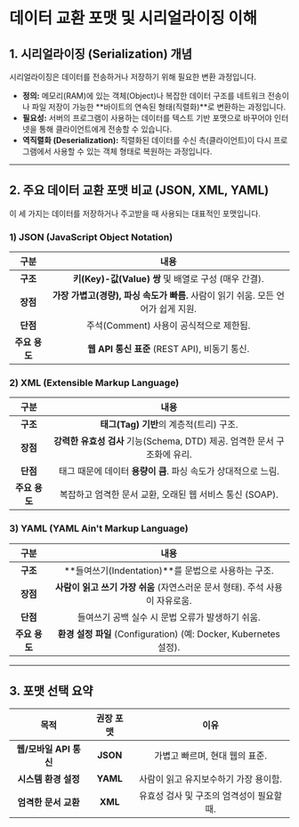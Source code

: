 # 데이터 교환 포맷 및 시리얼라이징 이해

## 1. 시리얼라이징 (Serialization) 개념

시리얼라이징은 데이터를 전송하거나 저장하기 위해 필요한 변환 과정입니다.

* **정의:** 메모리(RAM)에 있는 객체(Object)나 복잡한 데이터 구조를 네트워크 전송이나 파일 저장이 가능한 **바이트의 연속된 형태(직렬화)**로 변환하는 과정입니다.
* **필요성:** 서버의 프로그램이 사용하는 데이터를 텍스트 기반 포맷으로 바꾸어야 인터넷을 통해 클라이언트에게 전송할 수 있습니다.
* **역직렬화 (Deserialization):** 직렬화된 데이터를 수신 측(클라이언트)이 다시 프로그램에서 사용할 수 있는 객체 형태로 복원하는 과정입니다.

---

## 2. 주요 데이터 교환 포맷 비교 (JSON, XML, YAML)

이 세 가지는 데이터를 저장하거나 주고받을 때 사용되는 대표적인 포맷입니다.

### 1) JSON (JavaScript Object Notation)

| 구분 | 내용 |
| :---: | :---: |
| **구조** | **키(Key)-값(Value) 쌍** 및 배열로 구성 (매우 간결). |
| **장점** | **가장 가볍고(경량), 파싱 속도가 빠름.** 사람이 읽기 쉬움. 모든 언어가 쉽게 지원. |
| **단점** | 주석(Comment) 사용이 공식적으로 제한됨. |
| **주요 용도** | **웹 API 통신 표준** (REST API), 비동기 통신. |

### 2) XML (Extensible Markup Language)

| 구분 | 내용 |
| :---: | :---: |
| **구조** | **태그(Tag) 기반**의 계층적(트리) 구조. |
| **장점** | **강력한 유효성 검사** 기능(Schema, DTD) 제공. 엄격한 문서 구조화에 유리. |
| **단점** | 태그 때문에 데이터 **용량이 큼**. 파싱 속도가 상대적으로 느림. |
| **주요 용도** | 복잡하고 엄격한 문서 교환, 오래된 웹 서비스 통신 (SOAP). |

### 3) YAML (YAML Ain't Markup Language)

| 구분 | 내용 |
| :---: | :---: |
| **구조** | **들여쓰기(Indentation)**를 문법으로 사용하는 구조. |
| **장점** | **사람이 읽고 쓰기 가장 쉬움** (자연스러운 문서 형태). 주석 사용이 자유로움. |
| **단점** | 들여쓰기 공백 실수 시 문법 오류가 발생하기 쉬움. |
| **주요 용도** | **환경 설정 파일** (Configuration) (예: Docker, Kubernetes 설정). |

---

## 3. 포맷 선택 요약

| 목적 | 권장 포맷 | 이유 |
| :---: | :---: | :---: |
| **웹/모바일 API 통신** | **JSON** | 가볍고 빠르며, 현대 웹의 표준. |
| **시스템 환경 설정** | **YAML** | 사람이 읽고 유지보수하기 가장 용이함. |
| **엄격한 문서 교환** | **XML** | 유효성 검사 및 구조의 엄격성이 필요할 때. |
